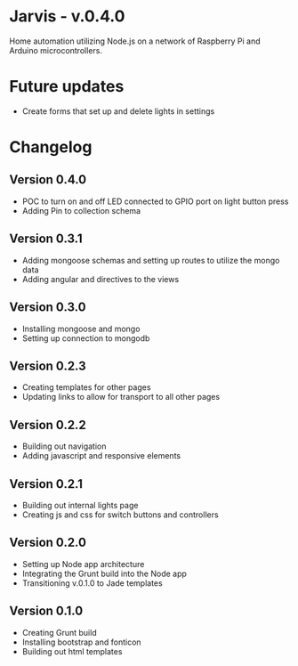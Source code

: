 # Jarvis - v.0.4.0

Home automation utilizing Node.js on a network of Raspberry Pi and Arduino microcontrollers.

# Future updates
- Create forms that set up and delete lights in settings

# Changelog

## Version 0.4.0
- POC to turn on and off LED connected to GPIO port on light button press
- Adding Pin to collection schema

## Version 0.3.1
- Adding mongoose schemas and setting up routes to utilize the mongo data
- Adding angular and directives to the views

## Version 0.3.0
- Installing mongoose and mongo
- Setting up connection to mongodb

## Version 0.2.3
- Creating templates for other pages
- Updating links to allow for transport to all other pages

## Version 0.2.2
- Building out navigation
- Adding javascript and responsive elements

## Version 0.2.1
- Building out internal lights page
- Creating js and css for switch buttons and controllers

## Version 0.2.0
- Setting up Node app architecture
- Integrating the Grunt build into the Node app
- Transitioning v.0.1.0 to Jade templates

## Version 0.1.0
- Creating Grunt build
- Installing bootstrap and fonticon
- Building out html templates
